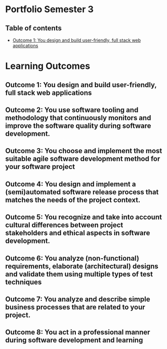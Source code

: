 # Portfolio Semester 3

## Table of contents

  - [Outcome 1: You design and build user-friendly, full stack web applications](#outcome-1-you-design-and-build-user-friendly-full-stack-web-applications)

# Learning Outcomes 

## Outcome 1: You design and build user-friendly, full stack web applications

## Outcome 2: You use software tooling and methodology that continuously monitors and improve the software quality during software development.

## Outcome 3: You choose and implement the most suitable agile software development method for your software project

## Outcome 4: You design and implement a (semi)automated software release process that matches the needs of the project context.

## Outcome 5: You recognize and take into account cultural differences between project stakeholders and ethical aspects in software development.

## Outcome 6: You analyze (non-functional) requirements, elaborate (architectural) designs and validate them using multiple types of test techniques

## Outcome 7: You analyze and describe simple business processes that are related to your project.

## Outcome 8: You act in a professional manner during software development and learning
